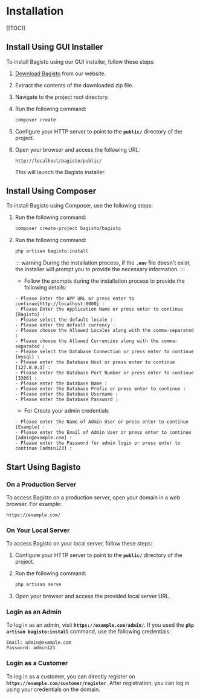 # Installation

[[TOC]]

## Install Using GUI Installer

To install Bagisto using our GUI installer, follow these steps:

1. [Download Bagisto](https://bagisto.com/en/download/) from our website.
2. Extract the contents of the downloaded zip file.
3. Navigate to the project root directory.
4. Run the following command:

    ```sh
    composer create
    ```

5. Configure your HTTP server to point to the **`public/`** directory of the project.
6. Open your browser and access the following URL:

    ```
    http://localhost/bagisto/public/
    ```

   This will launch the Bagisto installer.

## Install Using Composer

To install Bagisto using Composer, use the following steps:

1. Run the following command:

    ```sh
    composer create-project bagisto/bagisto
    ```

2. Run the following command:

    ```sh
    php artisan bagisto:install
    ```

    ::: warning
    During the installation process, if the **`.env`** file doesn't exist, the installer will prompt you to provide the necessary information.
    :::

    - Follow the prompts during the installation process to provide the following details:

    ```
    - Please Enter the APP URL or press enter to continue[http://localhost:8000] :
    - Please Enter the Application Name or press enter to continue [Bagisto] : 
    - Please select the default locale :
    - Please enter the default currency :
    - Please choose the Allowed Locales along with the comma-separated :
    - Please choose the Allowed Currencies along with the comma-separated :
    - Please select the Database Connection or press enter to continue [mysql] :
    - Please enter the Database Host or press enter to continue [127.0.0.1] :
    - Please enter the Database Port Number or press enter to continue [3306] :
    - Please enter the Database Name :
    - Please enter the Database Prefix or press enter to continue :
    - Please enter the Database Username :
    - Please enter the Database Password :
    ```

    - For Create your admin credentials
    ```
    - Please enter the Name of Admin User or press enter to continue [Example] :
    - Please enter the Email of Admin User or press enter to continue [admin@example.com] :
    - Please enter the Password for admin login or press enter to continue [admin123] :
    ```

## Start Using Bagisto

### On a Production Server

To access Bagisto on a production server, open your domain in a web browser. For example:

```
https://example.com/
```

### On Your Local Server

To access Bagisto on your local server, follow these steps:

1. Configure your HTTP server to point to the **`public/`** directory of the project.
2. Run the following command:

    ```sh
    php artisan serve
    ```

3. Open your browser and access the provided local server URL.

### Login as an Admin

To log in as an admin, visit **`https://example.com/admin/`**. If you used the **`php artisan bagisto:install`** command, use the following credentials:

```
Email: admin@example.com
Password: admin123
```

### Login as a Customer

To log in as a customer, you can directly register on **`https://example.com/customer/register`**. After registration, you can log in using your credentials on the domain.